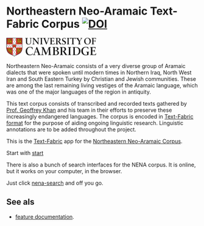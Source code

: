 # Northeastern Neo-Aramaic Text-Fabric Corpus [![DOI](https://zenodo.org/badge/178829734.svg)](https://zenodo.org/badge/latestdoi/178829734)

<a href="https://www.ames.cam.ac.uk"><img src="docs/images/CambridgeU_color.jpg" width="236" height="49"></a>

Northeastern Neo-Aramaic consists of a very diverse group of Aramaic dialects that were spoken until modern times in Northern Iraq, North West Iran and South Eastern Turkey by Christian and Jewish communities. These are among the last remaining living vestiges of the Aramaic language, which was one of the major languages of the region in antiquity.

This text corpus consists of transcribed and recorded texts gathered by [Prof. Geoffrey Khan](https://www.ames.cam.ac.uk/people/professor-geoffrey-khan) and his team in their efforts to preserve these increasingly endangered languages. The corpus is encoded in [Text-Fabric format](http://github.com/annotation/text-fabric) for the purpose of aiding ongoing linguistic research. Linguistic annotations are to be added throughout the project.

This is the
[Text-Fabric](https://github.com/annotation/text-fabric)
app for the
[Northeastern Neo-Aramaic Corpus](https://github.com/CambridgeSemiticsLab/nena_corpus).

Start with
[start](https://nbviewer.jupyter.org/github/CambridgeSemiticsLab/nena_tf/blob/master/tutorial/start.ipynb)

There is also a bunch of search interfaces for the NENA corpus.
It is online, but it works on your computer, in the browser.

Just click
[nena-search](https://CambridgeSemiticsLab.github.io/nena_tf-search/)
and off you go.

## See als

*   [feature documentation](docs/features.md).

